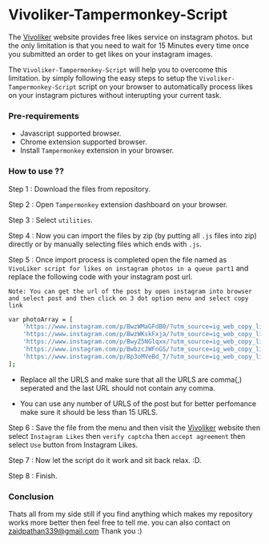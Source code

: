 # Vivoliker-Tampermonkey-Script

The [Vivoliker](https://vivoliker.com) website provides free likes service on instagram photos. but the only limitation is that you need to wait for 15 Minutes every time once you submitted an order to get likes on your instagram images.

The `Vivoliker-Tampermonkey-Script` will help you to overcome this limitation. by simply following the easy steps to setup the `Vivoliker-Tampermonkey-Script` script on your browser to automatically process likes on your instagram pictures without interupting your current task.

### Pre-requirements

* Javascript supported browser.
* Chrome extension supported browser.
* Install `Tampermonkey` extension in your browser.

### How to use ??

Step 1 : Download the files from repository.

Step 2 : Open `Tampermonkey` extension dashboard on your browser.

Step 3 : Select `utilities`.

Step 4 : Now you can import the files by zip (by putting all `.js` files into zip) directly or by manually selecting files which ends with `.js`.

Step 5 : Once import process is completed open the file named as `VivoLiker script for likes on instagram photos in a queue part1` and replace the following code with your instagram post url.

`Note: You can get the url of the post by open instagram into browser and select post and then click on 3 dot option menu and select copy link`

```sh
var photoArray = [
    'https://www.instagram.com/p/BwzWMaGFdB0/?utm_source=ig_web_copy_link', 
    'https://www.instagram.com/p/BwzWKskFxja/?utm_source=ig_web_copy_link',
    'https://www.instagram.com/p/BwyZ5NGlqxx/?utm_source=ig_web_copy_link',
    'https://www.instagram.com/p/BwbzcJWFnGS/?utm_source=ig_web_copy_link',
    'https://www.instagram.com/p/Bp3oMVeBd_7/?utm_source=ig_web_copy_link'
];
```

* Replace all the URLS and make sure that all the URLS are comma(,) seperated and the last URL should not contain any comma.

* You can use any number of URLS of the post but for better perfomance make sure it should be less than 15 URLS.

Step 6 : Save the file from the menu and then visit the [Vivoliker](https://vivoliker.com) website then select `Instagram Likes` then `verify captcha` then `accept agreement` then select `Use` button from Instagram Likes.

Step 7 : Now let the script do it work and sit back relax. :D.

Step 8 : Finish.

### Conclusion

Thats all from my side still if you find anything which makes my repository works more better then feel free to tell me. you can also contact on zaidpathan339@gmail.com Thank you :)
